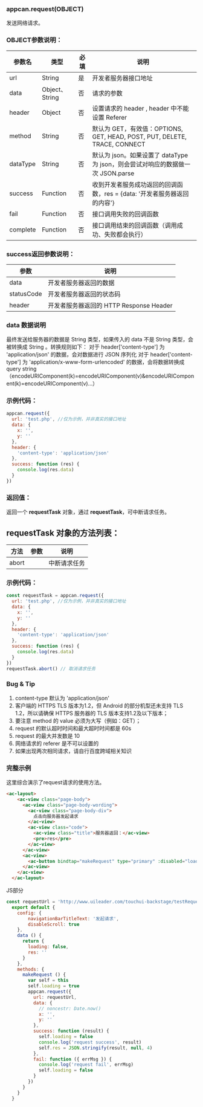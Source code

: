 ### appcan.request(OBJECT)

发送网络请求。

### OBJECT参数说明：

|参数名	|类型	|必填	|说明|
|---|----|----|---|
|url|	String|	是|	开发者服务器接口地址|
|data	|Object、String	|否|	请求的参数|
|header	|Object	|否	|设置请求的 header , header 中不能设置 Referer|
|method	|String	|否	|默认为 GET，有效值：OPTIONS, GET, HEAD, POST, PUT, DELETE, TRACE, CONNECT|
|dataType|	String|	否|	默认为 json。如果设置了 dataType 为 json，则会尝试对响应的数据做一次 JSON.parse|
|success	|Function|	否|	收到开发者服务成功返回的回调函数，res = {data: '开发者服务器返回的内容'}|
|fail	|Function|	否	|接口调用失败的回调函数|
|complete|	Function	|否|	接口调用结束的回调函数（调用成功、失败都会执行）|

### success返回参数说明：

|参数	|说明|
|---|---|
|data|	开发者服务器返回的数据|
|statusCode|	开发者服务器返回的状态码|
|header	|开发者服务器返回的 HTTP Response Header|


### data 数据说明

最终发送给服务器的数据是 String 类型，如果传入的 data 不是 String 类型，会被转换成 String 。转换规则如下：
对于 header['content-type'] 为 'application/json' 的数据，会对数据进行 JSON 序列化
对于 header['content-type'] 为 'application/x-www-form-urlencoded' 的数据，会将数据转换成 query string （encodeURIComponent(k)=encodeURIComponent(v)&encodeURIComponent(k)=encodeURIComponent(v)...）

### 示例代码：

```javascript
appcan.request({
  url: 'test.php', //仅为示例，并非真实的接口地址
  data: {
    x: '',
    y: ''
  },
  header: {
    'content-type': 'application/json'
  },
  success: function (res) {
    console.log(res.data)
  }
})
```

### 返回值：

返回一个 **requestTask** 对象，通过 **requestTask**，可中断请求任务。

## requestTask 对象的方法列表：

|方法|	参数	|说明|
|----|----|---|
|abort|		|中断请求任务|

### 示例代码：

```javascript
const requestTask = appcan.request({
  url: 'test.php', //仅为示例，并非真实的接口地址
  data: {
    x: '',
    y: ''
  },
  header: {
    'content-type': 'application/json'
  },
  success: function (res) {
    console.log(res.data)
  }
})
requestTask.abort() // 取消请求任务
```


### Bug & Tip
1. content-type 默认为 'application/json'
2. 客户端的 HTTPS TLS 版本为1.2，但 Android 的部分机型还未支持 TLS 1.2，所以请确保 HTTPS 服务器的 TLS 版本支持1.2及以下版本；
3. 要注意 method 的 value 必须为大写（例如：GET）；
4. request 的默认超时时间和最大超时时间都是 60s
5. request 的最大并发数是 10
6. 网络请求的 referer 是不可以设置的
7. 如果出现两次相同请求，请自行百度跨域相关知识

### 完整示例

这里综合演示了request请求的使用方法。

````html
<ac-layout>
    <ac-view class="page-body">
      <ac-view class="page-body-wording">
        <ac-view class="page-body-div">
          点击向服务器发起请求
        </ac-view>
        <ac-view class="code">
          <ac-view class="title">服务器返回：</ac-view>
          <pre>res</pre>
        </ac-view>
      </ac-view>
      <ac-view>
        <ac-button bindtap="makeRequest" type="primary" :disabled="loading" :loading="loading">request</ac-button>
      </ac-view>
    </ac-view>
  </ac-layout>
````


JS部分

```javascript
const requestUrl = 'http://www.uileader.com/touchui-backstage/testRequest.do'
  export default {
    config: {
        navigationBarTitleText: '发起请求',
        disableScroll: true
    },
    data () {
      return {
        loading: false,
        res: ''
      }
    },
    methods: {
      makeRequest () {
        var self = this
        self.loading = true
        appcan.request({
          url: requestUrl,
          data: {
            // noncestr: Date.now()
            x: '',
            y: ''
          },
          success: function (result) {
            self.loading = false
            console.log('request success', result)
            self.res = JSON.stringify(result, null, 4)
          },
          fail: function ({ errMsg }) {
            console.log('request fail', errMsg)
            self.loading = false
          }
        })
      }
    }
  }
```

